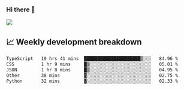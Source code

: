 ### Hi there 👋
<img align="center" src="https://github-readme-stats.vercel.app/api?username=Tumao727&show_icons=true&hide_title=true&theme=dracula" />


## 📈 Weekly development breakdown
<!--START_SECTION:waka-->

```txt
TypeScript   19 hrs 41 mins  █████████████████████▒░░░   84.96 %
CSS          1 hr 9 mins     █▒░░░░░░░░░░░░░░░░░░░░░░░   05.01 %
JSON         1 hr 8 mins     █▒░░░░░░░░░░░░░░░░░░░░░░░   04.95 %
Other        38 mins         ▓░░░░░░░░░░░░░░░░░░░░░░░░   02.75 %
Python       32 mins         ▓░░░░░░░░░░░░░░░░░░░░░░░░   02.33 %
```

<!--END_SECTION:waka-->